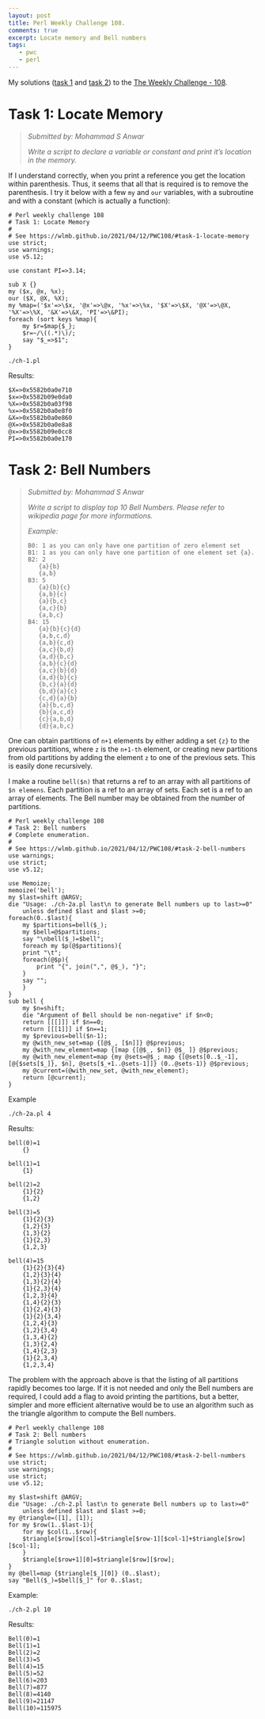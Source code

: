 ```yaml
---
layout: post
title: Perl Weekly Challenge 108.
comments: true
excerpt: Locate memory and Bell numbers
tags:
   - pwc
   - perl
---
```


My solutions ([task 1](https://github.com/wlmb/perlweeklychallenge-club/blob/master/challenge-108/wlmb/perl/ch-1.pl) and [task 2](https://github.com/wlmb/perlweeklychallenge-club/blob/master/challenge-108/wlmb/perl/ch-2.pl)) to the  [The Weekly Challenge - 108](https://perlweeklychallenge.org/blog/perl-weekly-challenge-108).


# Task 1: Locate Memory

> *Submitted by: Mohammad S Anwar*
>
> *Write a script to declare a variable or constant and print it’s
> location in the memory.*

If I understand correctly, when you print a reference you get the
location within parenthesis. Thus, it seems that all that is
required is to remove the parenthesis. I try it below with a few `my`
and `our` variables, with a subroutine and with a constant (which is actually a function):

    # Perl weekly challenge 108
    # Task 1: Locate Memory
    #
    # See https://wlmb.github.io/2021/04/12/PWC108/#task-1-locate-memory
    use strict;
    use warnings;
    use v5.12;

    use constant PI=>3.14;

    sub X {}
    my ($x, @x, %x);
    our ($X, @X, %X);
    my %map=('$x'=>\$x, '@x'=>\@x, '%x'=>\%x, '$X'=>\$X, '@X'=>\@X, '%X'=>\%X, '&X'=>\&X, 'PI'=>\&PI);
    foreach (sort keys %map){
        my $r=$map{$_};
        $r=~/\((.*)\)/;
        say "$_=>$1";
    }

    ./ch-1.pl

Results:

    $X=>0x5582b0a0e710
    $x=>0x5582b09e0da0
    %X=>0x5582b0a03f98
    %x=>0x5582b0a0e8f0
    &X=>0x5582b0a0e860
    @X=>0x5582b0a0e8a8
    @x=>0x5582b09e0cc8
    PI=>0x5582b0a0e170


# Task 2: Bell Numbers

> *Submitted by: Mohammad S Anwar*
>
> *Write a script to display top 10 Bell Numbers. Please refer to wikipedia page for more informations.*
>
> *Example:*
>
>     B0: 1 as you can only have one partition of zero element set
>     B1: 1 as you can only have one partition of one element set {a}.
>     B2: 2
>        {a}{b}
>        {a,b}
>     B3: 5
>        {a}{b}{c}
>        {a,b}{c}
>        {a}{b,c}
>        {a,c}{b}
>        {a,b,c}
>     B4: 15
>        {a}{b}{c}{d}
>        {a,b,c,d}
>        {a,b}{c,d}
>        {a,c}{b,d}
>        {a,d}{b,c}
>        {a,b}{c}{d}
>        {a,c}{b}{d}
>        {a,d}{b}{c}
>        {b,c}{a}{d}
>        {b,d}{a}{c}
>        {c,d}{a}{b}
>        {a}{b,c,d}
>        {b}{a,c,d}
>        {c}{a,b,d}
>        {d}{a,b,c}

One can obtain partitions of `n+1` elements by either adding a set `{z}`
to the previous partitions, where `z` is the `n+1-th` element, or
creating new partitions from old partitions by adding the element `z`
to one of the previous sets. This is easily done recursively.

I make a routine `bell($n)` that returns a ref to an array with all
partitions of `$n elemens`. Each partition is a ref to an array of
sets. Each set is a ref to an array of elements. The Bell number may
be obtained from the number of partitions.

    # Perl weekly challenge 108
    # Task 2: Bell numbers
    # Complete enumeration.
    #
    # See https://wlmb.github.io/2021/04/12/PWC108/#task-2-bell-numbers
    use warnings;
    use strict;
    use v5.12;

    use Memoize;
    memoize('bell');
    my $last=shift @ARGV;
    die "Usage: ./ch-2a.pl last\n to generate Bell numbers up to last>=0"
        unless defined $last and $last >=0;
    foreach(0..$last){
        my $partitions=bell($_);
        my $bell=@$partitions;
        say "\nbell($_)=$bell";
        foreach my $p(@$partitions){
    	print "\t";
    	foreach(@$p){
    	    print "{", join(",", @$_), "}";
    	}
    	say "";
        }
    }
    sub bell {
        my $n=shift;
        die "Argument of Bell should be non-negative" if $n<0;
        return [[[]]] if $n==0;
        return [[[1]]] if $n==1;
        my $previous=bell($n-1);
        my @with_new_set=map {[@$_, [$n]]} @$previous;
        my @with_new_element=map {[map {[@$_, $n]} @$_ ]} @$previous;
        my @with_new_element=map {my @sets=@$_; map {[@sets[0..$_-1], [@{$sets[$_]}, $n], @sets[$_+1..@sets-1]]} (0..@sets-1)} @$previous;
        my @current=(@with_new_set, @with_new_element);
        return [@current];
    }

Example

    ./ch-2a.pl 4

Results:


    bell(0)=1
    	{}

    bell(1)=1
    	{1}

    bell(2)=2
    	{1}{2}
    	{1,2}

    bell(3)=5
    	{1}{2}{3}
    	{1,2}{3}
    	{1,3}{2}
    	{1}{2,3}
    	{1,2,3}

    bell(4)=15
    	{1}{2}{3}{4}
    	{1,2}{3}{4}
    	{1,3}{2}{4}
    	{1}{2,3}{4}
    	{1,2,3}{4}
    	{1,4}{2}{3}
    	{1}{2,4}{3}
    	{1}{2}{3,4}
    	{1,2,4}{3}
    	{1,2}{3,4}
    	{1,3,4}{2}
    	{1,3}{2,4}
    	{1,4}{2,3}
    	{1}{2,3,4}
    	{1,2,3,4}

The problem with the approach above is
that the listing of all partitions rapidly becomes too large. If it is not
needed and only the Bell numbers are required, I could add a flag to
avoid printing the partitions, but a better, simpler and  more
efficient alternative would be to use an algorithm such as the
triangle algorithm to compute the Bell numbers.

    # Perl weekly challenge 108
    # Task 2: Bell numbers
    # Triangle solution without enumeration.
    #
    # See https://wlmb.github.io/2021/04/12/PWC108/#task-2-bell-numbers
    use strict;
    use warnings;
    use strict;
    use v5.12;

    my $last=shift @ARGV;
    die "Usage: ./ch-2.pl last\n to generate Bell numbers up to last>=0"
        unless defined $last and $last >=0;
    my @triangle=([1], [1]);
    for my $row(1..$last-1){
        for my $col(1..$row){
    	$triangle[$row][$col]=$triangle[$row-1][$col-1]+$triangle[$row][$col-1];
        }
        $triangle[$row+1][0]=$triangle[$row][$row];
    }
    my @bell=map {$triangle[$_][0]} (0..$last);
    say "Bell($_)=$bell[$_]" for 0..$last;

Example:

    ./ch-2.pl 10

Results:

    Bell(0)=1
    Bell(1)=1
    Bell(2)=2
    Bell(3)=5
    Bell(4)=15
    Bell(5)=52
    Bell(6)=203
    Bell(7)=877
    Bell(8)=4140
    Bell(9)=21147
    Bell(10)=115975
